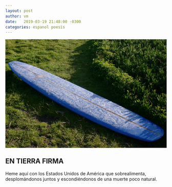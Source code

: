 ```yaml
---
layout: post
author: vm 
date:   2019-03-19 21:48:00 -0300
categories: espanol poesis 
---
```


<img src="/assets/img/jacob.png" style="display:block;margin-left:auto;margin-right:auto;" /> 

## EN TIERRA FIRMA 
Heme aquí
con los Estados Unidos de América
que sobrealimenta,
desplomándonos juntos
y escondiéndonos
de una muerte poco natural.

